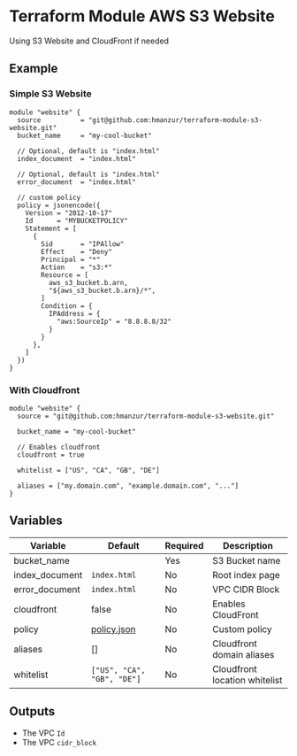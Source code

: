 # Terraform Module AWS S3 Website

Using S3 Website and CloudFront if needed

## Example

### Simple S3 Website 

```workflow
module "website" {
  source          = "git@github.com:hmanzur/terraform-module-s3-website.git"
  bucket_name     = "my-cool-bucket"

  // Optional, default is "index.html"
  index_document  = "index.html"

  // Optional, default is "index.html"
  error_document  = "index.html"

  // custom policy
  policy = jsonencode({
    Version = "2012-10-17"
    Id      = "MYBUCKETPOLICY"
    Statement = [
      {
        Sid       = "IPAllow"
        Effect    = "Deny"
        Principal = "*"
        Action    = "s3:*"
        Resource = [
          aws_s3_bucket.b.arn,
          "${aws_s3_bucket.b.arn}/*",
        ]
        Condition = {
          IPAddress = {
            "aws:SourceIp" = "8.8.8.8/32"
          }
        }
      },
    ]
  })
}
```

### With Cloudfront

```workflow
module "website" {
  source = "git@github.com:hmanzur/terraform-module-s3-website.git"

  bucket_name = "my-cool-bucket"

  // Enables cloudfront
  cloudfront = true

  whitelist = ["US", "CA", "GB", "DE"]

  aliases = ["my.domain.com", "example.domain.com", "..."]
}
```

## Variables

| Variable          | Default                             | Required | Description                   |
|-------------------|-------------------------------------|----------|-------------------------------|
| bucket_name       |                                     | Yes      | S3 Bucket name                |
| index_document    | `index.html`                        | No       | Root index page               |
| error_document    | `index.html`                        | No       | VPC CIDR Block                |
| cloudfront        | false                               | No       | Enables CloudFront            |
| policy            |[policy.json](files/policy.json.tpl) | No       | Custom policy                 |
| aliases           | []                                  | No       | Cloudfront domain aliases     |
| whitelist         | `["US", "CA", "GB", "DE"]`          | No       | Cloudfront location whitelist |

## Outputs

- The VPC `Id`
- The VPC `cidr_block`
